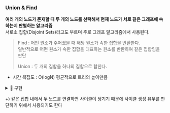 ### Union & Find  
  

**여러 개의 노드가 존재할 때 두 개의 노드를 선택해서 현재 노드가 서로 같은 그래프에 속하는지 판별하는 알고리즘**  
서로소 집합(Disjoint Sets)라고도 부르며 주로 그래프 알고리즘에서 사용된다.
  
> Find : 어떤 원소가 주어졌을 때 해당 원소가 속한 집합을 반환한다.  
	 일반적으로 어떤 원소가 속한 집합을 대표하는 원소를 반환하여 같은 집합임을 판단 
>
> Union : 두 개의 집합을 하나의 집합으로 합친다. 
>
  
  
- 시간 복잡도 : O(logN) 평균적으로 트리의 높이만큼 
  
  
<details>
<summary> 🔎 구현  </summary>
	
**1. 집합 생성 및 초기화** 
**parent[] 배열로 각 노드가 어떤 부모 노드 아래에 있는지 그래프로 만든다**  
```
 	int[] parent = new int[5];
        for (int i = 0; i < 5; i++) {
            parent[i] = i;
        }
```
초기 배열은 자기 자신의 노드 번호를 가진다(노드마다 분리되어있음)  
  
  
**2. Find**
**특정 요소가 어느 집합에 속해있는지 찾는다**  
```
	public int find(int x) {
    	    if(x == parent[x]){
	        return x;
	    }
    	    else{
	        return parent[x] = find(parent[x]);
	    }
	}
```
가장 상위 노드 x의 경우 x == parent[x] 관계가 성립한다.  
재귀를 통해 집합의 가장 상위 노드를 찾아 return  
  
  
**3. Union**
**x와 y가 포함된 집합을 합친다.**  
```
	public void union(int x, int y) {
    	    x = find(x);
    	    y = find(y);
    	    if(x!=y) { //이미 같은 집합이라면 갱신이 필요없음 
    	        if(x < y) {
		    parent[y] = x;
		}
    	        else {
		    parent[x] = y;
		}
    	    }
	}
```
집합의 가장 상위 노드를 통해 같은 집합임을 표현  
  

**4. 두 요소가 같은 집합인지 판단**
**같은 parent[] 값을 갖는지 확인한다.**
```
	public boolean isSameParent(int x, int y) {
	    x = find(x);
	    y = find(y);
	    if(x == y){
		return true;
	    }
	    else{
		return false;
	    }
 	}
```
find를 통해 재귀로 같은 부모를 갖고 있는지 판단  
   
---

<details>
<summary> 🌟예시 </summary>
	
**1. 초기화**
	
```
 	int[] parent = new int[3];
        for (int i = 1; i < 4; i++) {
            parent[i] = i;
        }
```
		
![image](https://github.com/hanseul9/algorithm/assets/102939057/84a69ab2-d998-4dfc-83e2-29ab51c0237b)

**2. Union**
```
	union(2, 3)
	...
	static void union(int x, int y) {
    	    x = find(x);
    	    y = find(y);
    	    if(x!=y) { //이미 같은 집합이라면 갱신이 필요없음 
    	        if(x < y) {
		    parent[y] = x;
		}
    	        else {
		    parent[x] = y;
		}
    	    }
	}
```
먼저 find(2), find(3) -> 각각 2와 3리턴.  
둘은 다른 집합이므로 연결  
두 집합을 연결 -> parent[3] = 2;
![image](https://github.com/hanseul9/algorithm/assets/102939057/338a4f82-caa8-44cd-ab27-b58e2a2860a2)

**3. 같은 집합인지 판단하기** 
```
	boolean a = isSameParent(1,2);
	boolean b = isSameParent(2,3);
	....
	public boolean isSameParent(int x, int y) {
	    x = find(x);
	    y = find(y);
	    if(x == y){
		return true;
	    }
	    else{
		return false;
	    }
 	}
```
현재 상황은  
parent[1] = 1;  
parent[2] = 2;  
parent[3] = 2;  
이므로 1와 2의 부모가 다름 << a == false
2 와 3 은 같은 부모 << b == true 



</details>

---

</details>
  
+) 같은 집합 내에서 두 노드를 연결하면 사이클이 생기기 때문에 사이클 생성 유무를 판단하기 위해서 사용되기도 한다
